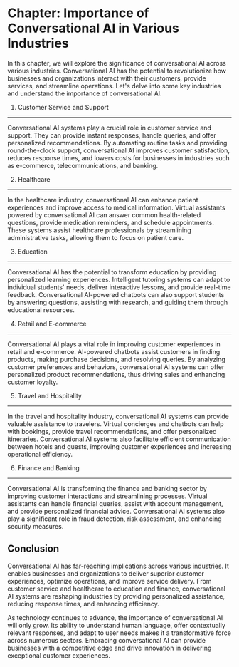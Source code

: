 Chapter: Importance of Conversational AI in Various Industries
==============================================================

In this chapter, we will explore the significance of conversational AI across various industries. Conversational AI has the potential to revolutionize how businesses and organizations interact with their customers, provide services, and streamline operations. Let's delve into some key industries and understand the importance of conversational AI.

1. Customer Service and Support
-------------------------------

Conversational AI systems play a crucial role in customer service and support. They can provide instant responses, handle queries, and offer personalized recommendations. By automating routine tasks and providing round-the-clock support, conversational AI improves customer satisfaction, reduces response times, and lowers costs for businesses in industries such as e-commerce, telecommunications, and banking.

2. Healthcare
-------------

In the healthcare industry, conversational AI can enhance patient experiences and improve access to medical information. Virtual assistants powered by conversational AI can answer common health-related questions, provide medication reminders, and schedule appointments. These systems assist healthcare professionals by streamlining administrative tasks, allowing them to focus on patient care.

3. Education
------------

Conversational AI has the potential to transform education by providing personalized learning experiences. Intelligent tutoring systems can adapt to individual students' needs, deliver interactive lessons, and provide real-time feedback. Conversational AI-powered chatbots can also support students by answering questions, assisting with research, and guiding them through educational resources.

4. Retail and E-commerce
------------------------

Conversational AI plays a vital role in improving customer experiences in retail and e-commerce. AI-powered chatbots assist customers in finding products, making purchase decisions, and resolving queries. By analyzing customer preferences and behaviors, conversational AI systems can offer personalized product recommendations, thus driving sales and enhancing customer loyalty.

5. Travel and Hospitality
-------------------------

In the travel and hospitality industry, conversational AI systems can provide valuable assistance to travelers. Virtual concierges and chatbots can help with bookings, provide travel recommendations, and offer personalized itineraries. Conversational AI systems also facilitate efficient communication between hotels and guests, improving customer experiences and increasing operational efficiency.

6. Finance and Banking
----------------------

Conversational AI is transforming the finance and banking sector by improving customer interactions and streamlining processes. Virtual assistants can handle financial queries, assist with account management, and provide personalized financial advice. Conversational AI systems also play a significant role in fraud detection, risk assessment, and enhancing security measures.

Conclusion
----------

Conversational AI has far-reaching implications across various industries. It enables businesses and organizations to deliver superior customer experiences, optimize operations, and improve service delivery. From customer service and healthcare to education and finance, conversational AI systems are reshaping industries by providing personalized assistance, reducing response times, and enhancing efficiency.

As technology continues to advance, the importance of conversational AI will only grow. Its ability to understand human language, offer contextually relevant responses, and adapt to user needs makes it a transformative force across numerous sectors. Embracing conversational AI can provide businesses with a competitive edge and drive innovation in delivering exceptional customer experiences.
